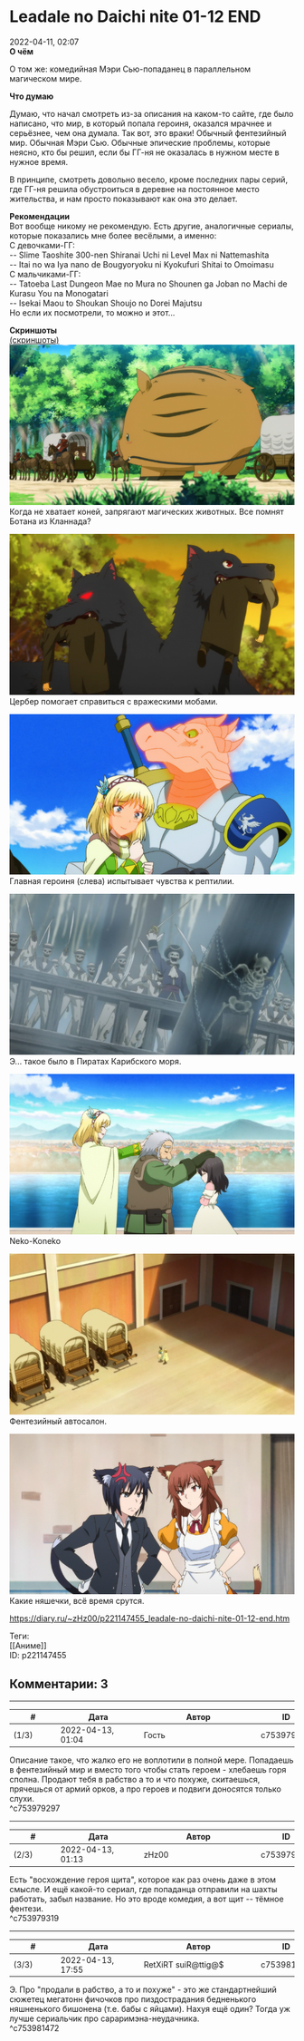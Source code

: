 Leadale no Daichi nite 01-12 END
================================

  
2022-04-11, 02:07  
  **О чём**    
   
 О том же: комедийная Мэри Сью-попаданец в параллельном магическом мире.   
   
  **Что думаю**    
   
 Думаю, что начал смотреть из-за описания на каком-то сайте, где было написано, что мир, в который попала героиня, оказался мрачнее и серьёзнее, чем она думала. Так вот, это враки! Обычный фентезийный мир. Обычная Мэри Сью. Обычные эпические проблемы, которые неясно, кто бы решил, если бы ГГ-ня не оказалась в нужном месте в нужное время.   
   
 В принципе, смотреть довольно весело, кроме последних пары серий, где ГГ-ня решила обустроиться в деревне на постоянное место жительства, и нам просто показывают как она это делает.   
   
  **Рекомендации**    
 Вот вообще никому не рекомендую. Есть другие, аналогичные сериалы, которые показались мне более весёлыми, а именно:   
 С девочками-ГГ:   
 -- Slime Taoshite 300-nen Shiranai Uchi ni Level Max ni Nattemashita   
 -- Itai no wa Iya nano de Bougyoryoku ni Kyokufuri Shitai to Omoimasu   
 С мальчиками-ГГ:   
 -- Tatoeba Last Dungeon Mae no Mura no Shounen ga Joban no Machi de Kurasu You na Monogatari   
 -- Isekai Maou to Shoukan Shoujo no Dorei Majutsu   
 Но если их посмотрели, то можно и этот...   
   
   
  **Скриншоты**    
  [(скриншоты)](https://zHz00.diary.ru/p221147455.htm?index=1#linkmore221147455m1)       
  [![](pics/Ro4ijl.png)](https://yapx.ru/v/Ro4ij)    
 Когда не хватает коней, запрягают магических животных. Все помнят Ботана из Кланнада?   
   
  [![](pics/Ro4ikl.png)](https://yapx.ru/v/Ro4ik)    
 Цербер помогает справиться с вражескими мобами.   
   
  [![](pics/Ro4inl.png)](https://yapx.ru/v/Ro4in)    
 Главная героиня (слева) испытывает чувства к рептилии.   
   
  [![](pics/Ro4iol.png)](https://yapx.ru/v/Ro4io)    
 Э... такое было в Пиратах Карибского моря.   
   
  [![](pics/Ro4irl.png)](https://yapx.ru/v/Ro4ir)    
 Neko-Koneko   
   
  [![](pics/Ro4iul.png)](https://yapx.ru/v/Ro4iu)    
 Фентезийный автосалон.   
   
  [![](pics/Ro4ivl.png)](https://yapx.ru/v/Ro4iv)    
 Какие няшечки, всё время срутся.   
   
      
  
<https://diary.ru/~zHz00/p221147455_leadale-no-daichi-nite-01-12-end.htm>  
  
Теги:  
[[Аниме]]  
ID: p221147455  


Комментарии: 3
--------------

  


---



|         #         |              Дата              |                     Автор                     |           ID           |
| --- | --- | --- | --- |
| (1/3) | 2022-04-13, 01:04 | Гость | c753979297 |

  
 Описание такое, что жалко его не воплотили в полной мере. Попадаешь в фентезийный мир и вместо того чтобы стать героем - хлебаешь горя сполна. Продают тебя в рабство а то и что похуже, скитаешься, прячешься от армий орков, а про героев и подвиги доносятся только слухи.   
 ^c753979297

---



|         #         |              Дата              |                     Автор                     |           ID           |
| --- | --- | --- | --- |
| (2/3) | 2022-04-13, 01:13 | zHz00 | c753979319 |

  
 Есть "восхождение героя щита", которое как раз очень даже в этом смысле. И ещё какой-то сериал, где попаданца отправили на шахты работать, забыл название. Но это вроде комедия, а вот щит -- тёмное фентези.   
 ^c753979319

---



|         #         |              Дата              |                     Автор                     |           ID           |
| --- | --- | --- | --- |
| (3/3) | 2022-04-13, 17:55 | RetXiRT suiR@ttig@$ | c753981472 |

  
 Э. Про "продали в рабство, а то и похуже" - это же стандартнейший сюжетец мегатонн фичочков про пиздострадания бедненького няшненького бишонена (т.е. бабы с яйцами). Нахуя ещё один? Тогда уж лучше сериальчик про сараримэна-неудачника.   
 ^c753981472
